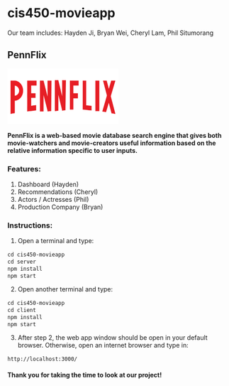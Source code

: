# cis450-movieapp

Our team includes:
Hayden Ji, Bryan Wei, Cheryl Lam, Phil Situmorang

## PennFlix
<img src="./client/src/components/pennFlix_web.png" width="250" height="125">

**PennFlix is a web-based movie database search engine that gives both movie-watchers and movie-creators useful information based on the relative information specific to user inputs.**


### Features:
1. Dashboard (Hayden)
2. Recommendations (Cheryl)
4. Actors / Actresses (Phil)
5. Production Company (Bryan)

### Instructions:

1. Open a terminal and type:
```
cd cis450-movieapp
cd server 
npm install
npm start
```
2. Open another terminal and type:
```
cd cis450-movieapp
cd client
npm install
npm start
```
3. After step 2, the web app window should be open in your default browser. Otherwise, open an internet browser and type in:
```
http://localhost:3000/
```

#### Thank you for taking the time to look at our project!
